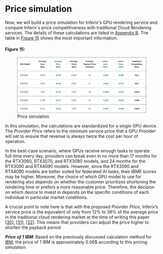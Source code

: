 # Price simulation

Now, we will build a price simulation for Inferix's GPU rendering service and compare Inferix's price competitiveness with traditional Cloud Rendering services. The details of these calculations are listed in [Appendix B](/inferix-whitepaper/appendix-b-price-simulation-details.md). The table in [Figure 15](#fig_pricing_simulation) shows the most important information.

#### Figure 15: <a id="fig_pricing_simulation"></a>

<figure><img src="../../.gitbook/assets/pricing-simulation.svg" alt=""><figcaption>Price simulation</figcaption></figure>

In this simulation, the calculations are standardized for a single GPU device. The _Provider Price_ refers to the minimum service price that a GPU Provider will set to ensure that revenue is always twice the cost per hour of operation.

In the best-case scenario, where GPUs receive enough tasks to operate full-time every day, providers can break even in no more than 17 months for the RTX3060, RTX3070, and RTX3080 models, and 24 months for the RTX3090 and RTX4090 models. However, since the RTX3090 and RTX4090 models are better suited for federated AI tasks, their IBME scores may be higher. Moreover, the choice of which GPU model to use for rendering also depends on whether the customer prioritizes shortening the rendering time or prefers a more reasonable price. Therefore, the decision on which device to invest in depends on the specific conditions of each individual in particular market conditions.

A crucial point to note here is that with the proposed _Provider Price_, Inferix’s service price is the equivalent of only from 12\% to 38\% of the average price in the traditional cloud rendering market at the time of writing this paper [[30]](/inferix-whitepaper/references.md#30), [[31]](/inferix-whitepaper/references.md#31), [[32]](/inferix-whitepaper/references.md#32). This means that providers can adjust the price higher to shorten the payback period.

_**Price of 1 IBM**_: Based on the previously discussed calculation method for [IBM](/inferix-whitepaper/economic-model/inferix-bench-and-ibme/ib-and-ibm.md), the price of 1 IBM is approximately 0.06\$ according to this pricing simulation.
